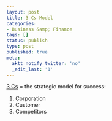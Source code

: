 ```yaml
---
layout: post
title: 3 Cs Model
categories:
- Business &amp; Finance
tags: []
status: publish
type: post
published: true
meta:
  aktt_notify_twitter: 'no'
  _edit_last: '1'
---
```

[3 Cs](http://en.wikipedia.org/wiki/3C%27s_Model) = the strategic model for success:
1. Corporation
2. Customer
3. Competitors
